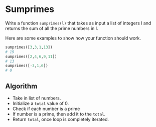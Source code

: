 # Sumprimes

Write a function `sumprimes(l)` that takes as input a list of integers l and returns the sum of all the prime numbers in l.

Here are some examples to show how your function should work.

```python
sumprimes([3,3,1,13])
# 19
sumprimes([2,4,6,9,11])
# 13
sumprimes([-3,1,6])
# 0
```

## Algorithm

- Take in list of numbers.
- Initialize a `total` value of 0.
- Check if each number is a prime
- If number is a prime, then add it to the `total`.
- Return `total`, once loop is completely iterated.
